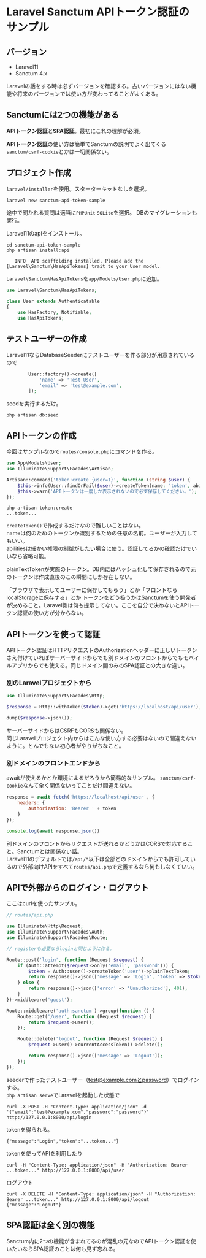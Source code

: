 # Laravel Sanctum APIトークン認証のサンプル

## バージョン
- Laravel11
- Sanctum 4.x

Laravelの話をする時は必ずバージョンを確認する。古いバージョンにはない機能や将来のバージョンでは使い方が変わってることがよくある。

## Sanctumには2つの機能がある
**APIトークン認証**と**SPA認証**。最初にこれの理解が必須。

**APIトークン認証**の使い方は簡単でSanctumの説明でよく出てくる`sanctum/csrf-cookie`とかは一切関係ない。

## プロジェクト作成
`laravel/installer`を使用。スターターキットなしを選択。
```shell
laravel new sanctum-api-token-sample
```
途中で聞かれる質問は適当に`PHPUnit` `SQLite`を選択。
DBのマイグレーションも実行。

Laravel11のapiをインストール。
```shell
cd sanctum-api-token-sample
php artisan install:api
```

```shell
   INFO  API scaffolding installed. Please add the [Laravel\Sanctum\HasApiTokens] trait to your User model.
```
`Laravel\Sanctum\HasApiTokens`を`app/Models/User.php`に追加。
```php
use Laravel\Sanctum\HasApiTokens;

class User extends Authenticatable
{
    use HasFactory, Notifiable;
    use HasApiTokens;
```

## テストユーザーの作成
Laravel11ならDatabaseSeederにテストユーザーを作る部分が用意されているので
```php
        User::factory()->create([
            'name' => 'Test User',
            'email' => 'test@example.com',
        ]);
```
seedを実行するだけ。
```shell
php artisan db:seed
```

## APIトークンの作成
今回はサンプルなので`routes/console.php`にコマンドを作る。

```php
use App\Models\User;
use Illuminate\Support\Facades\Artisan;

Artisan::command('token:create {user=1}', function (string $user) {
    $this->info(User::findOrFail($user)->createToken(name: 'token', abilities: ['admin'])->plainTextToken);
    $this->warn('APIトークンは一度しか表示されないので必ず保存してください。');
});
```

```shell
php artisan token:create
...token...
```

`createToken()`で作成するだけなので難しいことはない。  
nameは何のためのトークンか識別するための任意の名前。ユーザーが入力してもいい。  
abilitiesは細かい権限の制御がしたい場合に使う。認証してるかの確認だけでいいなら省略可能。

plainTextTokenが実際のトークン。DB内にはハッシュ化して保存されるので元のトークンは作成直後のこの瞬間にしか存在しない。

「ブラウザで表示してユーザーに保存してもらう」とか「フロントならlocalStorageに保存する」とか
トークンをどう扱うかはSanctumを使う開発者が決めること。Laravel側は何も提示してない。ここを自分で決めないとAPIトークン認証の使い方が分からない。

## APIトークンを使って認証
APIトークン認証はHTTPリクエストのAuthorizationヘッダーに正しいトークンさえ付けていればサーバーサイドからでも別ドメインのフロントからでもモバイルアプリからでも使える。同じドメイン間のみのSPA認証との大きな違い。

### 別のLaravelプロジェクトから
```php
use Illuminate\Support\Facades\Http;

$response = Http::withToken($token)->get('https://localhost/api/user');

dump($response->json());
```

サーバーサイドからはCSRFもCORSも関係ない。  
同じLaravelプロジェクト内からはこんな使い方する必要はないので間違えないように。とんでもない初心者がやりがちなこと。

### 別ドメインのフロントエンドから
awaitが使えるかとか環境によるだろうから簡易的なサンプル。
`sanctum/csrf-cookie`なんて全く関係ないってことだけ間違えない。

```js
response = await fetch('https://localhost/api/user', {
    headers: {
        Authorization: 'Bearer ' + token
    }
});

console.log(await response.json())
```

別ドメインのフロントからリクエストが送れるかどうかはCORSで対応すること。Sanctumとは関係ない話。  
Laravel11のデフォルトでは`/api/*`以下は全部どのドメインからでも許可しているので外部向けAPIをすべて`routes/api.php`で定義するなら何もしなくていい。

## APIで外部からのログイン・ログアウト
ここはcurlを使ったサンプル。

```php
// routes/api.php

use Illuminate\Http\Request;
use Illuminate\Support\Facades\Auth;
use Illuminate\Support\Facades\Route;

// registerも必要ならloginと同じように作る。

Route::post('login', function (Request $request) {
    if (Auth::attempt($request->only('email', 'password'))) {
        $token = Auth::user()->createToken('user')->plainTextToken;
        return response()->json(['message' => 'Login', 'token' => $token]);
    } else {
        return response()->json(['error' => 'Unauthorized'], 401);
    }
})->middleware('guest');

Route::middleware('auth:sanctum')->group(function () {
    Route::get('/user', function (Request $request) {
        return $request->user();
    });

    Route::delete('logout', function (Request $request) {
        $request->user()->currentAccessToken()->delete();

        return response()->json(['message' => 'Logout']);
    });
});
```

seederで作ったテストユーザー（test@example.comとpassword）でログインする。  
`php artisan serve`でLaravelを起動した状態で

```shell
curl -X POST -H "Content-Type: application/json" -d '{"email":"test@example.com","password":"password"}' http://127.0.0.1:8000/api/login
```
tokenを得られる。
```shell
{"message":"Login","token":"...token..."}
```
tokenを使ってAPIを利用したり
```shell
curl -H "Content-Type: application/json" -H "Authorization: Bearer ...token..." http://127.0.0.1:8000/api/user
```
ログアウト
```shell
curl -X DELETE -H "Content-Type: application/json" -H "Authorization: Bearer ...token..." http://127.0.0.1:8000/api/logout
{"message":"Logout"}
```

## SPA認証は全く別の機能
Sanctum内に2つの機能が含まれてるのが混乱の元なのでAPIトークン認証を使いたいならSPA認証のことは何も見ず忘れる。
